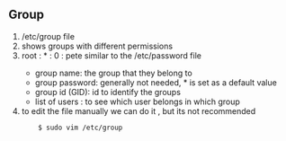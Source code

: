 ## Group

<ol>
<li> /etc/group file  </li>
<li> shows groups with different permissions </li>
<li> root : * : 0 : pete  similar to the /etc/password file </li>
<ul>
<li> group name: the group that they belong to </li>
<li> group password: generally not needed, * is set as a default value </li>
<li> group id (GID): id to identify the groups </li>
<li> list of users : to see which user belongs in which group </li>
</ul>

<li> to edit the file manually we can do it , but its not recommended </li>

		$ sudo vim /etc/group

</ol>
